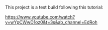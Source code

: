 This project is a test build following this tutorial:

https://www.youtube.com/watch?v=wYpCWwD1oz0&t=3s&ab_channel=EdRoh
